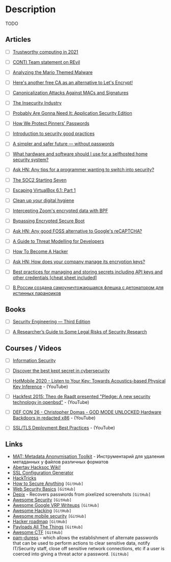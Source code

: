 # Description

TODO


## Articles

- [ ] [Trustworthy computing in 2021](https://ariadne.space/2021/10/19/trustworthy-computing-in-2021/)
- [ ] [CONTI Team statement on REvil](https://sizeof.cat/post/conti-team-statement-on-revil/)
- [ ] [Analyzing the Mario Themed Malware](https://serhack.me/articles/analyzing-mario-malware-en/)
- [ ] [Here's another free CA as an alternative to Let's Encrypt!](https://scotthelme.co.uk/heres-another-free-ca-as-an-alternative-to-lets-encrypt/)
- [ ] [Canonicalization Attacks Against MACs and Signatures](https://soatok.blog/2021/07/30/canonicalization-attacks-against-macs-and-signatures/)
- [ ] [The Insecurity Industry](https://edwardsnowden.substack.com/p/ns-oh-god-how-is-this-legal)
- [ ] [Probably Are Gonna Need It: Application Security Edition](https://jacobian.org/2021/jul/8/appsec-pagnis/)
- [ ] [How We Protect Pinners’ Passwords](https://medium.com/pinterest-engineering/how-we-protect-pinners-passwords-e769135734d)
- [ ] [Introduction to security good practices](https://dataswamp.org/~solene/2021-05-09-introduction-to-security.html)
- [ ] [A simpler and safer future — without passwords](https://blog.google/technology/safety-security/a-simpler-and-safer-future-without-passwords/)
- [ ] [What hardware and software should I use for a selfhosted home security system?](https://www.reddit.com/r/selfhosted/comments/mjmojl/what_hardware_and_software_should_i_use_for_a/)
- [ ] [Ask HN: Any tips for a programmer wanting to switch into security?](https://news.ycombinator.com/item?id=26056136)
- [ ] [The SOC2 Starting Seven](https://latacora.micro.blog/2020/03/12/the-soc-starting.html)
- [ ] [Escaping VirtualBox 6.1: Part 1](https://secret.club/2021/01/14/vbox-escape.html)
- [ ] [Clean up your digital hygiene](https://luminousmen.com/post/clean-up-your-digital-hygiene)
- [ ] [Intercepting Zoom's encrypted data with BPF](https://confused.ai/posts/intercepting-zoom-tls-encryption-bpf-uprobes)
- [ ] [Bypassing Encrypted Secure Boot](https://raelize.com/blog/espressif-esp32-bypassing-encrypted-secure-boot-cve-2020-13629/)
- [ ] [Ask HN: Any good FOSS alternative to Google's reCAPTCHA?](https://news.ycombinator.com/item?id=23089599)
- [ ] [A Guide to Threat Modelling for Developers](https://martinfowler.com/articles/agile-threat-modelling.html)
- [ ] [How To Become A Hacker](https://zalberico.com/essay/2020/04/19/how-to-become-a-hacker.html)
- [ ] [Ask HN: How does your company manage its encryption keys?](https://news.ycombinator.com/item?id=23390966)
- [ ] [Best practices for managing and storing secrets including API keys and other credentials [cheat sheet included]](https://blog.gitguardian.com/secrets-api-management/)
- [ ] [В России создана самоуничтожающаяся флешка с детонатором для истинных параноиков](https://www.cnews.ru/news/top/2021-11-26_rossiyane_sozdali_samounichtozhayushchuyusya)


## Books

- [ ] [Security Engineering — Third Edition](https://www.cl.cam.ac.uk/~rja14/book.html)
- [ ] [A Researcher’s Guide to Some Legal Risks of Security Research](https://clinic.cyber.harvard.edu/files/2020/10/Security_Researchers_Guide-2.pdf)


## Courses / Videos

- [ ] [Information Security](https://www.freecodecamp.org/learn/information-security/)
- [ ] [Discover the best kept secret in cybersecurity](https://www.hackerone.com/security-at/2021)
- [ ] [HotMobile 2020 - Listen to Your Key: Towards Acoustics-based Physical Key Inference](https://youtu.be/bxyAa_txM34) - (YouTube)
- [ ] [Hackfest 2015: Theo de Raadt presented "Pledge: A new security technology in openbsd"](https://youtu.be/F_7S1eqKsFk) - (YouTube)
- [ ] [DEF CON 26 - Christopher Domas - GOD MODE UNLOCKED Hardware Backdoors in redacted x86](https://youtu.be/jmTwlEh8L7g) - (YouTube)
- [ ] [SSL/TLS Deployment Best Practices](https://youtu.be/AYNtH7JMlAQ) - (YouTube)


## Links

- [MAT: Metadata Anonymisation Toolkit](https://zenway.ru/page/mat) - Инструментарий для удаления метаданных у файлов различных форматов
- [Abertay Hacksoc Wiki!](https://wiki.hacksoc.co.uk/)
- [SSL Configuration Generator](https://ssl-config.mozilla.org/)
- [HackTricks](https://book.hacktricks.xyz/)
- [How to Secure Anything](https://github.com/veeral-patel/how-to-secure-anything) `[GitHub]`
- [Web Security Basics](https://github.com/vasanthk/web-security-basics) `[GitHub]`
- [Depix](https://github.com/beurtschipper/Depix) -  Recovers passwords from pixelized screenshots `[GitHub]`
- [Awesome Security](https://github.com/sbilly/awesome-security) `[GitHub]`
- [Awesome Google VRP Writeups](https://github.com/xdavidhu/awesome-google-vrp-writeups) `[GitHub]`
- [Awesome Hacking](https://github.com/jekil/awesome-hacking) `[GitHub]`
- [Awesome mobile security](https://github.com/vaib25vicky/awesome-mobile-security) `[GitHub]`
- [Hacker roadmap](https://github.com/sundowndev/hacker-roadmap) `[GitHub]`
- [Payloads All The Things](https://github.com/swisskyrepo/PayloadsAllTheThings) `[GitHub]`
- [Awesome CTF](https://github.com/apsdehal/awesome-ctf) `[GitHub]`
- [pam-duress](https://github.com/nuvious/pam-duress) - which allows the establishment of alternate passwords that can be used to perform actions to clear sensitive data, notify IT/Security staff, close off sensitive network connections, etc if a user is coerced into giving a threat actor a password. `[GitHub]`
